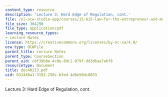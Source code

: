 ```yaml
---
content_type: resource
description: 'Lecture 3: Hard Edge of Regulation, cont.'
file: /ol-ocw-studio-app/courses/15-615-law-for-the-entrepreneur-and-manager-spring-2003/031440a13192258cb3ed4d8e50dc8033_doc40213.pdf
file_size: 364290
file_type: application/pdf
learning_resource_types:
- Lecture Notes
license: https://creativecommons.org/licenses/by-nc-sa/4.0/
ocw_type: OCWFile
parent_title: Lecture Notes
parent_type: CourseSection
parent_uid: c8f39b8e-4c0e-8dc1-079f-dd3d6ae7ebf8
resourcetype: Document
title: doc40213.pdf
uid: 031440a1-3192-258c-b3ed-4d8e50dc8033
---
```

Lecture 3: Hard Edge of Regulation, cont.